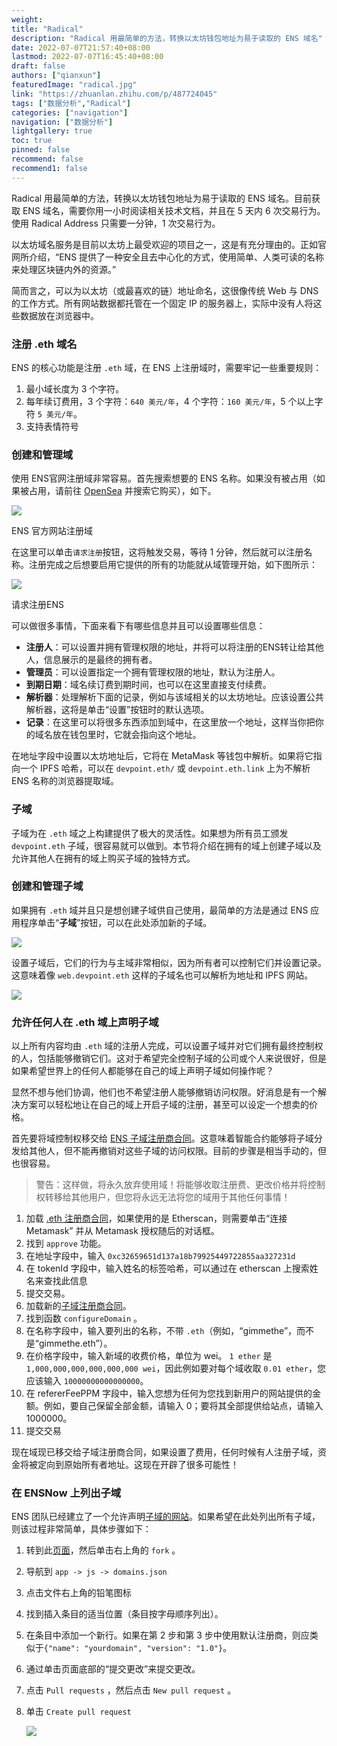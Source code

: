 ```yaml
---
weight: 
title: "Radical"
description: "Radical 用最简单的方法，转换以太坊钱包地址为易于读取的 ENS 域名"
date: 2022-07-07T21:57:40+08:00
lastmod: 2022-07-07T16:45:40+08:00
draft: false
authors: ["qianxun"]
featuredImage: "radical.jpg"
link: "https://zhuanlan.zhihu.com/p/487724045"
tags: ["数据分析","Radical"]
categories: ["navigation"]
navigation: ["数据分析"]
lightgallery: true
toc: true
pinned: false
recommend: false
recommend1: false
---
```

Radical 用最简单的方法，转换以太坊钱包地址为易于读取的 ENS 域名。目前获取 ENS 域名，需要你用一小时阅读相关技术文档，并且在 5 天内 6 次交易行为。使用 Radical Address 只需要一分钟，1 次交易行为。

以太坊域名服务是目前以太坊上最受欢迎的项目之一，这是有充分理由的。正如官网所介绍，“ENS 提供了一种安全且去中心化的方式，使用简单、人类可读的名称来处理区块链内外的资源。”

简而言之，可以为以太坊（或最喜欢的链）地址命名，这很像传统 Web 与 DNS 的工作方式。所有网站数据都托管在一个固定 IP 的服务器上，实际中没有人将这些数据放在浏览器中。

### 注册 .eth 域名

ENS 的核心功能是注册 `.eth` 域，在 ENS 上注册域时，需要牢记一些重要规则：

1. 最小域长度为 3 个字符。
2. 每年续订费用，3 个字符：`640 美元/年`，4 个字符：`160 美元/年`，5 个以上字符 `5 美元/年`。
3. 支持表情符号

### 创建和管理域

使用 ENS官网注册域非常容易。首先搜索想要的 ENS 名称。如果没有被占用（如果被占用，请前往 [OpenSea](https://link.zhihu.com/?target=https%3A//opensea.io/assets/ens) 并搜索它购买），如下。

![](a54b0a453ddb78cab886972977f31f3.png)

ENS 官方网站注册域

在这里可以单击`请求注册`按钮，这将触发交易，等待 1 分钟，然后就可以注册名称。注册完成之后想要启用它提供的所有的功能就从域管理开始，如下图所示：

![](c0802cca6e3a8962b1963c457dee971.png)

请求注册ENS

可以做很多事情，下面来看下有哪些信息并且可以设置哪些信息：

- **注册人**：可以设置并拥有管理权限的地址，并将可以将注册的ENS转让给其他人，信息展示的是最终的拥有者。
- **管理员**：可以设置指定一个拥有管理权限的地址，默认为注册人。
- **到期日期**：域名续订费到期时间，也可以在这里直接支付续费。
- **解析器**：处理解析下面的记录，例如与该域相关的以太坊地址。应该设置公共解析器，这将是单击“设置”按钮时的默认选项。
- **记录**：在这里可以将很多东西添加到域中，在这里放一个地址，这样当你把你的域名放在钱包里时，它就会指向这个地址。

在地址字段中设置以太坊地址后，它将在 MetaMask 等钱包中解析。如果将它指向一个 IPFS 哈希，可以在 `devpoint.eth/` 或 `devpoint.eth.link` 上为不解析 ENS 名称的浏览器提取域。

### 子域

子域为在 `.eth` 域之上构建提供了极大的灵活性。如果想为所有员工颁发 `devpoint.eth` 子域，很容易就可以做到。本节将介绍在拥有的域上创建子域以及允许其他人在拥有的域上购买子域的独特方式。

### 创建和管理子域

如果拥有 `.eth` 域并且只是想创建子域供自己使用，最简单的方法是通过 ENS 应用程序单击“**子域**”按钮，可以在此处添加新的子域。

![](5486f0f4b5c23d7ac7cedd96efdf20a.png)

设置子域后，它们的行为与主域非常相似，因为所有者可以控制它们并设置记录。这意味着像 `web.devpoint.eth` 这样的子域名也可以解析为地址和 IPFS 网站。

![](210ceb64979c9480e913564e1b6a955.png)

### 允许任何人在 .eth 域上声明子域

以上所有内容均由 `.eth` 域的注册人完成，可以设置子域并对它们拥有最终控制权的人，包括能够撤销它们。这对于希望完全控制子域的公司或个人来说很好，但是如果希望世界上的任何人都能够在自己的域上声明子域如何操作呢？

显然不想与他们协调，他们也不希望注册人能够撤销访问权限。好消息是有一个解决方案可以轻松地让在自己的域上开启子域的注册，甚至可以设定一个想卖的价格。

首先要将域控制权移交给 [ENS 子域注册商合同](https://link.zhihu.com/?target=https%3A//github.com/ensdomains/subdomain-registrar)。这意味着智能合约能够将子域分发给其他人，但不能再撤销对这些子域的访问权限。目前的步骤是相当手动的，但也很容易。

> 警告：这样做，将永久放弃使用域！将能够收取注册费、更改价格并将控制权转移给其他用户，但您将永远无法将您的域用于其他任何事情！

1. 加载 [.eth 注册商合同](https://link.zhihu.com/?target=https%3A//etherscan.io/address/0xfac7bea255a6990f749363002136af6556b31e04%23writeContract)，如果使用的是 Etherscan，则需要单击“连接 Metamask” 并从 Metamask 授权随后的对话框。
2. 找到 `approve` 功能。
3. 在地址字段中，输入 `0xc32659651d137a18b79925449722855aa327231d`
4. 在 tokenId 字段中，输入姓名的标签哈希，可以通过在 etherscan 上搜索姓名来查找此信息
5. 提交交易。
6. 加载新的[子域注册商合同](https://link.zhihu.com/?target=https%3A//github.com/ensdomains/subdomain-registrar)。
7. 找到函数 `configureDomain` 。
8. 在名称字段中，输入要列出的名称，不带 `.eth`（例如，“gimmethe”，而不是“gimmethe.eth”）。
9. 在价格字段中，输入新域的收费价格，单位为 wei。 `1 ether` 是 `1,000,000,000,000,000,000 wei`，因此例如要对每个域收取 `0.01 ether`，您应该输入 `10000000000000000`。
10. 在 refererFeePPM 字段中，输入您想为任何为您找到新用户的网站提供的金额。例如，要自己保留全部金额，请输入 0；要将其全部提供给站点，请输入 1000000。
11. 提交交易

现在域现已移交给子域注册商合同，如果设置了费用，任何时候有人注册子域，资金将被定向到原始所有者地址。这现在开辟了很多可能性！

### 在 ENSNow 上列出子域

ENS 团队已经建立了一个允许声明[子域的网站](https://link.zhihu.com/?target=https%3A//now.ens.domains/)。如果希望在此处列出所有子域，则该过程非常简单，具体步骤如下：

1. 转到此[页面](https://link.zhihu.com/?target=https%3A//github.com/ensdomains/subdomain-registrar)，然后单击右上角的 `fork` 。

2. 导航到 `app -> js -> domains.json`

3. 点击文件右上角的铅笔图标

4. 找到插入条目的适当位置（条目按字母顺序列出）。

5. 在条目中添加一个新行。如果在第 2 步和第 3 步中使用默认注册商，则应类似于`{"name": "yourdomain", "version": "1.0"}`。

6. 通过单击页面底部的“提交更改”来提交更改。

7. 点击 `Pull requests` ，然后点击 `New pull request` 。

8. 单击 `Create pull request`

   

   ![](617725806e87e2772504b84acddfd02.png)

   

   